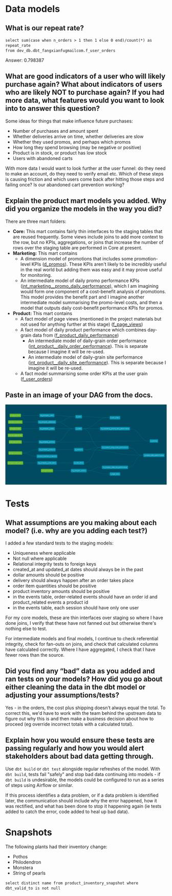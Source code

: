 # Data models

## What is our repeat rate?

```
select sum(case when n_orders > 1 then 1 else 0 end)/count(*) as repeat_rate 
from dev_db.dbt_fangxianfugmailcom.f_user_orders
```

Answer: 0.798387

## What are good indicators of a user who will likely purchase again? What about indicators of users who are likely NOT to purchase again? If you had more data, what features would you want to look into to answer this question?

Some ideas for things that make influence future purchases:

* Number of purchases and amount spent
* Whether deliveries arrive on time, whether deliveries are slow
* Whether they used promos, and perhaps which promos
* How long they spend browsing (may be negative or positive)
* Product is in stock, or product has low stock
* Users with abandoned carts

With more data I would want to look further at the user funnel: do they need to make an account, do they need to verify email etc. Which of these steps is causing friction and which users come back after hitting those steps and failing once? Is our abandoned cart prevention working?

## Explain the product mart models you added. Why did you organize the models in the way you did?

There are three mart folders:

* **Core:** This mart contains fairly thin interfaces to the staging tables that are reused frequently. Some views include joins to add more context to the row, but no KPIs, aggregations, or joins that increase the number of rows over the staging table are performed in Core at present.
* **Marketing:** This mart contains 
  - A dimension model of promotions that includes some promotion-level KPIs ([d_promos]()). These KPIs aren't likely to be incredibly useful in the real world but adding them was easy and it may prove useful for monitoring. 
  - An intermediate model of daily promo performance KPIs ([int_marketing__promo_daily_performance]()), which I am imagining would form one component of a cost-benefit analysis of promotions. This model provides the benefit part and I imagine another intermediate model summarising the promo-level costs, and then a model that outputs daily cost-benefit performance KPIs for promos.
* **Product:** This mart contains
  - A fact model of page views (mentioned in the project materials but not used for anything further at this stage) ([f_page_views]())
  - A fact model of daily product performance which combines day-grain data from ([f_product_daily_performance]())
    - An intermediate model of daily-grain order performance ([int_product__daily_order_performance]()). This is separate because I imagine it will be re-used.
    - An intermediate model of daily-grain site performance ([int_product__daily_site_performance]()). This is separate because I imagine it will be re-used.
  - A fact model summarising some order KPIs at the user grain ([f_user_orders]())

## Paste in an image of your DAG from the docs.

![Week 2 dag](week_2_dag.png)

# Tests

## What assumptions are you making about each model? (i.e. why are you adding each test?)

I added a few standard tests to the staging models:

* Uniqueness where applicable
* Not null where applicable
* Relational integrity tests to foreign keys
* created_at and updated_at dates should always be in the past
* dollar amounts should be positive
* delivery should always happen after an order takes place
* order item quantities should be positive
* product inventory amounts should be positive
* in the events table, order-related events should have an order id and product_related events a product id
* in the events table, each session should have only one user

For my core models, these are thin interfaces over staging so where I have done joins, I verify that these have not fanned out but otherwise there's nothing else to test.

For intermediate models and final models, I continue to check referential integrity, check for fan-outs on joins, and check that calculated columns have calculated correctly. Where I have aggregated, I check that I have fewer rows than the source.

## Did you find any “bad” data as you added and ran tests on your models? How did you go about either cleaning the data in the dbt model or adjusting your assumptions/tests?

Yes - in the orders, the cost plus shipping doesn't always equal the total. To correct this, we'd have to work with the team behind the upstream data to figure out why this is and then make a business decision about how to proceed (eg override incorrect totals with a calculated total).

## Explain how you would ensure these tests are passing regularly and how you would alert stakeholders about bad data getting through.

Use `dbt build` or `dbt test` alongside regular refreshes of the model. With `dbt build`, tests fail "safely" and stop bad data continuing into models - if `dbt build` is undesirable, the models could be configured to run as a series of steps using Airflow or similar.

If this process identifies a data problem, or if a data problem is identified later, the communication should include why the error happened, how it was rectified, and what has been done to stop it happening again (ie tests added to catch the error, code added to heal up bad data).

# Snapshots

The following plants had their inventory change:

* Pothos
* Philodendron
* Monstera
* String of pearls

```
select distinct name from product_inventory_snapshot where dbt_valid_to is not null
```